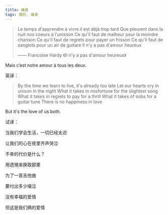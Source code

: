 ```yaml
---
title: 痛爱
tags: 摘抄, 痛爱
---
```


> Le temps d'apprendre à vivre il est déjà trop tard
> Que pleurent dans la nuit nos coeurs à l'unisson
> Ce qu'il faut de malheur pour la moindre chanson
> Ce qu'il faut de regrets pour payer un frisson
> Ce qu'il faut de sanglots pour un air de guitare
> Il n'y a pas d'amour heureux
>
> —— Francoise Hardy 《Il n'y a pas d'amour heureux》

Mais c’est notre amour à tous les deux.

英译：

> By the time we learn to live, it's already too late
> Let our hearts cry in unison in the night
> What it takes in misfortune for the slightest song
> What it takes in regrets to pay for a thrill
> What it takes of sobs for a guitar tune
> There is no happiness in love

But it's the love of us both.

试译：

当我们学会生活，一切已经太迟

让我们的心在夜里齐声哭泣

不幸的代价是什么？

用遗憾来换取颤栗

为了一首吉他曲

要付出多少啜泣

没有幸福的爱情

但这是我们俩的爱情
